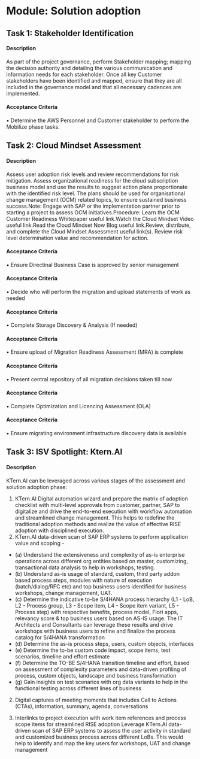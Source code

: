 
# Module: Solution adoption
## Task 1: Stakeholder Identification
#### Description
As part of the project governance, perform Stakeholder mapping; mapping the decision authority and detailing the various communication and information needs for each stakeholder. Once all key Customer stakeholders have been identified and mapped, ensure that they are all included in the governance model and that all necessary cadences are implemented.

#### Acceptance Criteria
• Determine  the AWS Personnel and Customer stakeholder to perform the Mobilize phase  tasks. 
## Task 2: Cloud Mindset Assessment
#### Description
Assess user adoption risk levels and review recommendations for risk mitigation. Assess organizational readiness for the cloud subscription business model and use the results to suggest action plans proportionate with the identified risk level. The plans should be used for organisational change management (OCM) related topics, to ensure sustained business success.Note: Engage with SAP or the implementation partner prior to starting a project to assess OCM initiatives.Procedure: Learn the OCM Customer Readiness Whitepaper useful link.Watch the Cloud Mindset Video useful link.Read the Cloud Mindset Now Blog useful link.Review, distribute, and complete the Cloud Mindset Assessment useful link(s). Review risk level determination value and recommendation for action.

#### Acceptance Criteria
• Ensure Directinal Business Case is approved by senior management  
#### Acceptance Criteria
• Decide who will perform the migration and upload statements of work as needed
#### Acceptance Criteria
• Complete Storage Discovery & Analysis (If needed)
#### Acceptance Criteria
• Ensure upload of Migration Readiness Assessment (MRA) is complete  
#### Acceptance Criteria
• Present central repository of all migration decisions taken till now
#### Acceptance Criteria
• Complete Optimization and Licencing Assessment (OLA)
#### Acceptance Criteria
• Ensure migrating environment infrastructure discovery data is available
## Task 3: ISV Spotlight: Ktern.AI
#### Description
KTern.AI can be leveraged across various stages of the assessment and solution adoption phase: 
1. KTern.AI Digital automation wizard and prepare the matrix of adoption checklist with multi-level approvals from customer, partner, SAP to digitalize and drive the end-to-end execution with workflow automation and streamlined change management. This helps to redefine the traditional adoption methods and realize the value of effective RISE adoption with disciplined execution.
2. KTern.AI data-driven scan of SAP ERP systems to perform application value and scoping -
* (a) Understand the extensiveness and complexity of as-is enterprise operations across different org entities based on master, customizing, transactional data analysis to help in workshops, testing. 
* (b) Understand as-is usage of standard, custom, third party addon based process steps, modules with nature of execution (batch/dialog/RFC etc) and top business users identified for business workshops, change management, UAT.
* (c) Determine the indicative to-be S/4HANA process hierarchy (L1 - LoB, L2 - Process group, L3 - Scope item, L4 - Scope item variant, L5 - Process step) with respective benefits, process model, Fiori apps, relevancy score & top business users based on AS-IS usage. The IT Architects and Consultants can leverage these results and drive workshops with business users to refine and finalize the process catalog for S/4HANA transformation 
* (d) Determine the as-is process steps, users, custom objects, interfaces
* (e) Determine the to-be custom code impact, scope items, test scenarios, timeline and effort estimate
* (f) Determine the TO-BE S/4HANA transition timeline and effort, based on assessment of complexity parameters and data-driven profiling of process, custom objects, landscape and business transformation
* (g) Gain insights on test scenarios with org data variants to help in the functional testing across different lines of business

2) Digital captures of meeting moments that includes Call to Actions (CTAs), information, summary, agenda, conversations

3) Interlinks to project execution with work item references and process scope items for streamlined RISE adoption
Leverage KTern.AI data-driven scan of SAP ERP systems to assess the user activity in standard and customized business process across different LoBs. This would help to identify and map the key users for workshops, UAT and change management
